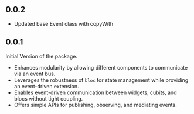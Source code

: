 ## 0.0.2

* Updated base Event class with copyWith

## 0.0.1

Initial Version of the package.

* Enhances modularity by allowing different components to communicate via an event bus.
* Leverages the robustness of `bloc` for state management while providing an event-driven extension.
* Enables event-driven communication between widgets, cubits, and blocs without tight coupling.
* Offers simple APIs for publishing, observing, and mediating events.
